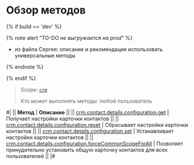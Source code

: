 # Обзор методов

{% if build == 'dev' %}

{% note alert "TO-DO _не выгружается на prod_" %}

- из файла Сергея: описание и рекомендация использовать универсальные методы

{% endnote %}

{% endif %}

> Scope: [`crm`](../../../scopes/permissions.md)
>
> Кто может выполнять методы: любой пользователь

#|
|| **Метод** | **Описание** ||
|| [crm.contact.details.configuration.get](./crm-contact-details-configuration-get.md) | Получает настройки карточки контактов ||
|| [crm.contact.details.configuration.reset](./crm-contact-details-configuration-reset.md) | Сбрасывает настройки карточки контактов ||
|| [crm.contact.details.configuration.set](./crm-contact-details-configuration-set.md) | Устанавливает настройки карточки контактов ||
|| [crm.contact.details.configuration.forceCommonScopeForAll](./crm-contact-details-configuration-force-common-scope-for-all.md) | Позволяет принудительно установить общую карточку контактов для всех пользователей ||
|#